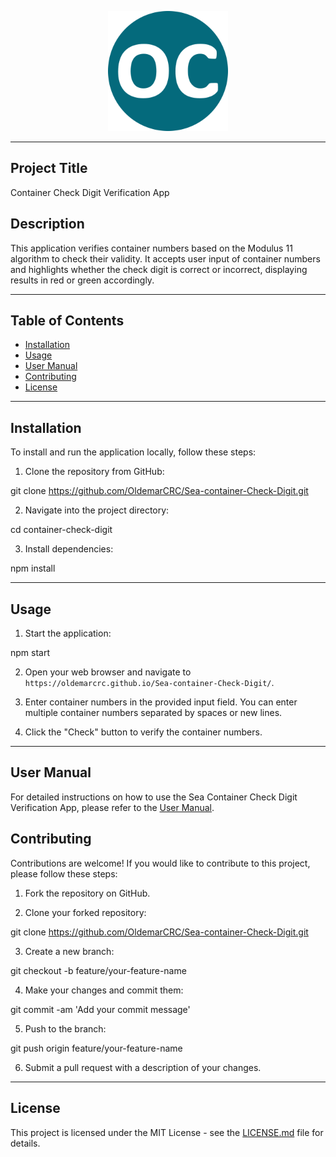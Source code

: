 <p align="center">
  <a href="" rel="noopener">
    <img src="./public/android-chrome-192x192.png" alt="Project logo">
  </a>
</p>

---

## Project Title

Container Check Digit Verification App

## Description

This application verifies container numbers based on the Modulus 11 algorithm to check their validity. It accepts user input of container numbers and highlights whether the check digit is correct or incorrect, displaying results in red or green accordingly.

---

## Table of Contents

- [Installation](#installation)
- [Usage](#usage)
- [User Manual](#user-manual)
- [Contributing](#contributing)
- [License](#license)

---

## Installation

To install and run the application locally, follow these steps:

1. Clone the repository from GitHub:

git clone https://github.com/OldemarCRC/Sea-container-Check-Digit.git


2. Navigate into the project directory:

cd container-check-digit


3. Install dependencies:

npm install


---

## Usage

1. Start the application:

npm start



2. Open your web browser and navigate to `https://oldemarcrc.github.io/Sea-container-Check-Digit/`.

4. Enter container numbers in the provided input field. You can enter multiple container numbers separated by spaces or new lines.

5. Click the "Check" button to verify the container numbers.

---

## User Manual

For detailed instructions on how to use the Sea Container Check Digit Verification App, please refer to the [User Manual](USER_MANUAL.md).


## Contributing

Contributions are welcome! If you would like to contribute to this project, please follow these steps:

1. Fork the repository on GitHub.

2. Clone your forked repository:

git clone https://github.com/OldemarCRC/Sea-container-Check-Digit.git

3. Create a new branch:

git checkout -b feature/your-feature-name


4. Make your changes and commit them:

git commit -am 'Add your commit message'


5. Push to the branch:

git push origin feature/your-feature-name


6. Submit a pull request with a description of your changes.

---

## License

This project is licensed under the MIT License - see the [LICENSE.md](LICENSE.md) file for details.

